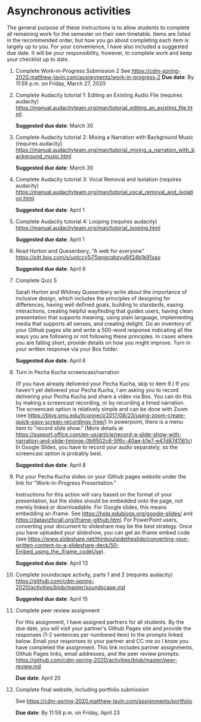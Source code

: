 # Asynchronous activities

The general purpose of these instructions is to allow students to complete all remaining work for the semester on their own timetable. Items are listed in the recommended order, but how you go about completing each item is largely up to you. For your convenience, I have also included a suggested due date. It will be your responsibility, however, to complete work and keep your checklist up to date. 

1. Complete Work-in-Progress Submission 2
	See https://cdm-spring-2020.matthew-lavin.com/assignments/work-in-progress-2
	__Due date__: By 11:59 p.m. on Friday, March 27, 2020

2. Complete Audacity tutorial 1: Editing an Existing Audio File (requires audacity) 
	https://manual.audacityteam.org/man/tutorial_editing_an_existing_file.html

	__Suggested due date__: March 30

3. Complete Audacity tutorial 2: Mixing a Narration with Background Music (requires audacity) 
	https://manual.audacityteam.org/man/tutorial_mixing_a_narration_with_background_music.html

	__Suggested due date__: March 30

4. Complete Audacity tutorial 3: Vocal Removal and Isolation (requires audacity) 
	https://manual.audacityteam.org/man/tutorial_vocal_removal_and_isolation.html

	__Suggested due date__: April 1

5. Complete Audacity tutorial 4: Looping (requires audacity) 
	https://manual.audacityteam.org/man/tutorial_looping.html

	__Suggested due date__: April 1

6. Read Horton and Quesenbery, "A web for everyone" 
	https://pitt.box.com/s/uotccy5i75qngcqbzvu6lf24b1k91xao

	__Suggested due date__: April 6

7. Complete Quiz 5

	Sarah Horton and Whitney Quesenbery write about the importance of inclusive design, which includes the principles of designing for differences, having well defined goals, building to standards, easing interactions, creating helpful wayfinding that guides users, having clean presentation that supports meaning, using plain language, implementing media that supports all senses, and creating delight. Do an inventory of your Github pages site and write a 500-word response indicating all the ways you are following or not following these principles. In cases where you are falling short, provide details on how you might improve. Turn in your written response via your Box folder. 

	__Suggested due date__: April 6

8. Turn in Pecha Kucha screencast/narration

	(If you have already delivered your Pecha Kucha, skip to item 9.) If you haven't yet delivered your Pecha Kucha, I am asking you to record delivering your Pecha Kucha and share a video via Box. You can do this by making a screencast recording, or by recording a timed narration. The screencast option is relatively simple and can be done with Zoom (see https://blog.smu.edu/itconnect/2017/08/23/using-zoom-create-quick-easy-screen-recordings-free/) In powerpoint, there is a menu item to "record slide show." (More details at https://support.office.com/en-us/article/record-a-slide-show-with-narration-and-slide-timings-0b9502c6-5f6c-40ae-b1e7-e47d8741161c) In Google Slides, you have to record your audio separately, so the screencast option is probably best. 

	__Suggested due date__: April 8

9. Put your Pecha Kucha slides on your Github pages website under the link for "Work-in-Progress Presentation." 
	
	Instructions for this action will vary based on the format of your presentation, but the slides should be embedded onto the page, not merely linked or downloadable. For Google slides, this means embedding an iframe. See https://help.edublogs.org/google-slides/ and https://datavizforall.org/iframe-github.html. For PowerPoint users, converting your document to slideshare may be the best strategy. Once you have uploaded your slideshow, you can get an iframe embed code (see https://www.slideshare.net/thinkoutsidetheslide/converting-your-written-content-to-a-slideshare-deck/50-Embed_using_the_iframe_codeUse).

	__Suggested due date__: April 13

10. Complete soundscape activity, parts 1 and 2 (requires audacity) https://github.com/cdm-spring-2020/activities/blob/master/soundscape.md

	__Suggested due date__: April 15

11. Complete peer review assignment

	For this assignment, I have assigned partners for all students. By the due date, you will visit your partner's Github Pages site and provide the responses (1-2 sentences per numbered item) to the prompts linked below. Email your responses to your partner and CC me so I know you have completed the assignment. This link includes partner assignments, Github Pages links, email addresses, and the peer review prompts: https://github.com/cdm-spring-2020/activities/blob/master/peer-review.md
	
	__Due date__: April 20
	

12. Complete final website, including portfolio submission

	See https://cdm-spring-2020.matthew-lavin.com/assignments/portfolio

	__Due date__: By 11:59 p.m. on Friday, April 23
